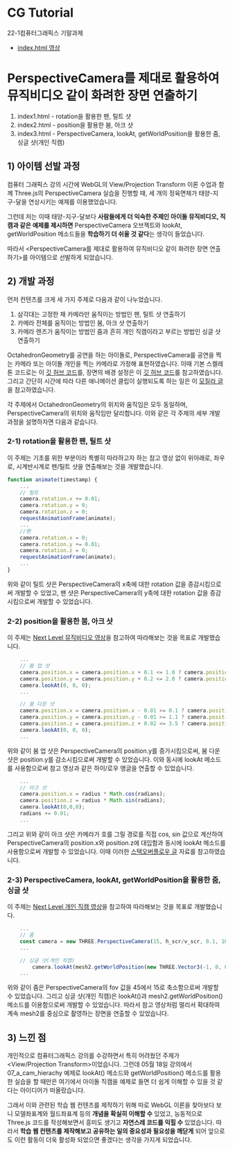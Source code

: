 # CG Tutorial

22-1컴퓨터그래픽스 기말과제

- [index.html 영상](index.mp4)

# PerspectiveCamera를 제대로 활용하여 뮤직비디오 같이 화려한 장면 연출하기
1. index1.html - rotation을 활용한 팬, 틸트 샷
2. index2.html - position을 활용한 붐, 아크 샷
3. index3.html - PerspectiveCamera, lookAt, getWorldPosition을 활용한 줌, 싱글 샷(개인 직캠)

## 1) 아이템 선발 과정
컴퓨터 그래픽스 강의 시간에 WebGL의 View/Projection Transform 이론 수업과 함께 Three.js의 PerspectiveCamera 실습을 진행할 때, 세 개의 정육면체가 태양-지구-달을 연상시키는 예제를 이용했었습니다.

그런데 저는 이때 태양-지구-달보다 **사람들에게 더 익숙한 주제인 아이돌 뮤직비디오, 직캠과 같은 예제를 제시하면** PerspectiveCamera 오브젝트와 lookAt, getWorldPosition 메소드들을 **학습하기 더 쉬울 것 같다**는 생각이 들었습니다.

따라서 <PerspectiveCamera를 제대로 활용하여 뮤직비디오 같이 화려한 장면 연출하기>를 아이템으로 선발하게 되었습니다.

## 2) 개발 과정
먼저 컨텐츠를 크게 세 가지 주제로 다음과 같이 나누었습니다.
1. 삼각대는 고정한 채 카메라만 움직이는 방법인 팬, 틸트 샷 연출하기
2. 카메라 전체를 움직이는 방법인 붐, 아크 샷 연출하기
3. 카메라 렌즈가 움직이는 방법인 줌과 흔히 개인 직캠이라고 부르는 방법인 싱글 샷 연출하기

OctahedronGeometry를 공연을 하는 아이돌로, PerspectiveCamera를 공연을 찍는 카메라 또는 아이돌 개인을 찍는 카메라로 가정해 표현하였습니다. 이때 기본 스켈레톤 코드로는 이 [깃 허브 코드](https://github.com/learn-cg/three.js/blob/main/05_transform_auto.js)를, 장면의 배경 설정은 이 [깃 허브 코드](https://github.com/learn-cg/three.js/blob/main/15_texture_cube.js)를 참고하였습니다. 그리고 간단히 시간에 따라 다른 애니메이션 클립이 실행되도록 하는 일은 이 [모질라 글](https://developer.mozilla.org/ko/docs/Web/API/Window/requestAnimationFrame)을 참고하였습니다.

각 주제에서 OctahedronGeometry의 위치와 움직임은 모두 동일하며, PerspectiveCamera의 위치와 움직임만 달리합니다. 이와 같은 각 주제의 세부 개발 과정을 설명하자면 다음과 같습니다.

### 2-1) rotation을 활용한 팬, 틸트 샷
이 주제는 기초를 위한 부분이라 특별히 따라하고자 하는 참고 영상 없이 위아래로, 좌우로, 시계반시계로 팬/틸트 샷을 연출해보는 것을 개발했습니다.

```js
function animate(timestamp) {
    ...
    // 틸트
    camera.rotation.x += 0.01;
    camera.rotation.y = 0;
    camera.rotation.z = 0;
    requestAnimationFrame(animate);
    ...
    //팬
    camera.rotation.x = 0;
    camera.rotation.y += 0.01;
    camera.rotation.z = 0;
    requestAnimationFrame(animate);
    ...
}
```
위와 같이 틸트 샷은 PerspectiveCamera의 x축에 대한 rotation 값을 증감시킴으로써 개발할 수 있었고, 팬 샷은 PerspectiveCamera의 y축에 대한 rotation 값을 증감시킴으로써 개발할 수 있었습니다.

### 2-2) position을 활용한 붐, 아크 샷
이 주제는 [Next Level 뮤직비디오 영상](https://youtu.be/60eU66pu-tA?t=92)을 참고하여 따라해보는 것을 목표로 개발했습니다.

```js
    ...
    // 붐 업 샷
	camera.position.x = camera.position.x + 0.1 <= 1.0 ? camera.position.x + 0.1 : 1.0;
	camera.position.y = camera.position.y + 0.2 <= 2.0 ? camera.position.y + 0.2 : 2.0;
	camera.lookAt(0, 0, 0);
    ...

    // 붐 다운 샷
	camera.position.x = camera.position.x - 0.01 >= 0.1 ? camera.position.x - 0.01 : 0.1;
	camera.position.y = camera.position.y - 0.01 >= 1.1 ? camera.position.y - 0.01 : 1.1;
	camera.position.z = camera.position.z + 0.02 <= 3.5 ? camera.position.z + 0.02 : 3.5;
	camera.lookAt(0, 0, 0);
    ...
```
위와 같이 붐 업 샷은 PerspectiveCamera의 position.y를 증가시킴으로써, 붐 다운 샷은 position.y를 감소시킴으로써 개발할 수 있었습니다. 이와 동시에 lookAt 메소드를 사용함으로써 참고 영상과 같은 하이/로우 앵글을 연출할 수 있었습니다.

```js
    ...
    // 아크 샷
	camera.position.x = radius * Math.cos(radians);  
	camera.position.z = radius * Math.sin(radians);
	camera.lookAt(0,0,0);
	radians += 0.01;
    ...
```
그리고 위와 같이 아크 샷은 카메라가 호를 그릴 경로를 직접 cos, sin 값으로 계산하여 PerspectiveCamera의 position.x와 position.z에 대입함과 동시에 lookAt 메소드를 사용함으로써 개발할 수 있었습니다. 이때 이러한 [스택오버플로우 글](https://stackoverflow.com/questions/27095251/how-to-rotate-a-three-perspectivecamera-around-on-object) 자료를 참고하였습니다.

### 2-3) PerspectiveCamera, lookAt, getWorldPosition을 활용한 줌, 싱글 샷
이 주제는 [Next Level 개인 직캠 영상](https://youtu.be/nyvWK4n6AAc?t=50)을 참고하여 따라해보는 것을 목표로 개발했습니다.

```js
    ...
    // 줌
    const camera = new THREE.PerspectiveCamera(15, h_scr/v_scr, 0.1, 1000);
    ...

    // 싱글 샷(개인 직캠)
        camera.lookAt(mesh2.getWorldPosition(new THREE.Vector3(-1, 0, 0)));
    ...
```
위와 같이 줌은 PerspectiveCamera의 fov 값을 45에서 15로 축소함으로써 개발할 수 있었습니다. 그리고 싱글 샷(개인 직캠)은 lookAt()과 mesh2.getWorldPosition() 메소드를 이용함으로써 개발할 수 있었습니다. 따라서 참고 영상처럼 멀리서 확대하여 계속 mesh2를 중심으로 촬영하는 장면을 연출할 수 있었습니다.

## 3) 느낀 점
개인적으로 컴퓨터그래픽스 강의를 수강하면서 특히 어려웠던 주제가 <View/Projection Transform>이었습니다. 그런데 05월 18일 강의에서 07_a_cam_hierachy 예제로 lookAt() 메소드와 getWorldPosition() 메소드를 활용한 실습을 할 때만은 여기에서 아이돌 직캠을 예제로 들면 더 쉽게 이해할 수 있을 것 같다는 아이디어가 떠올랐습니다.

그래서 이와 관련된 학습 웹 컨텐츠를 제작하기 위해 따로 WebGL 이론을 찾아보다 보니 모델좌표계와 월드좌표계 등의 **개념을 확실히 이해할 수** 있었고, 능동적으로 Three.js 코드를 작성해보면서 흥미도 생기고 **자연스레 코드를 익힐 수** 있었습니다. 따라서 **학습 웹 컨텐츠를 제작해보고 공유하는 일의 중요성과 필요성을 깨닫게** 되어 앞으로도 이런 활동이 더욱 활성화 되었으면 좋겠다는 생각을 가지게 되었습니다.
